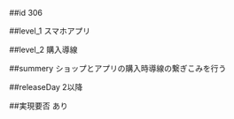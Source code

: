 ##id
306

##level_1
スマホアプリ

##level_2
購入導線

##summery
ショップとアプリの購入時導線の繋ぎこみを行う

##releaseDay
2以降

##実現要否
あり


